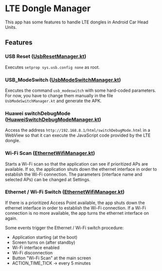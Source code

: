 # LTE Dongle Manager

This app has some features to handle LTE dongles in Android Car Head Units.

## Features

### USB Reset ([UsbResetManager.kt](app/src/main/java/org/berenguel/carheadunitconfigurer/managers/UsbResetManager.kt))
Executes `setprop sys.usb.config none` as root.

### USB_ModeSwitch ([UsbModeSwitchManager.kt](app/src/main/java/org/berenguel/carheadunitconfigurer/managers/UsbModeSwitchManager.kt))
Executes the command `usb_modeswitch` with some hard-coded parameters. For now, you have to change them manually
in the file `UsbModeSwitchManager.kt` and generate the APK.

### Huawei switchDebugMode ([HuaweiSwitchDebugModeManager.kt](app/src/main/java/org/berenguel/carheadunitconfigurer/managers/HuaweiSwitchDebugModeManager.kt))
Access the address `http://192.168.8.1/html/switchDebugMode.html` in a WebView so that it can execute the JavaScript code provided by the LTE dongle.

### Wi-Fi Scan ([EthernetWifiManager.kt](app/src/main/java/org/berenguel/carheadunitconfigurer/managers/EthernetWifiManager.kt))
Starts a Wi-Fi scan so that the application can see if prioritized APs are available. If so, the application shuts down the ethernet interface in order 
to establish the Wi-Fi connection. The parameters (interface name and selected APs) can be changed at Settings.

### Ethernet / Wi-Fi Switch ([EthernetWifiManager.kt](app/src/main/java/org/berenguel/carheadunitconfigurer/managers/EthernetWifiManager.kt))
If there is a prioritized Access Point available, the app shuts down the ethernet interface in order to establish the Wi-Fi connection.
If a Wi-Fi connection is no more available, the app turns the ethernet interface on again.

Some events trigger the Ethernet / Wi-Fi switch procedure:
- Application starting (at the boot)
- Screen turns on (after standby)
- Wi-Fi interface enabled
- Wi-Fi disconnection
- Button "Wi-Fi Scan" at the main screen
- ACTION_TIME_TICK -> every 5 minutes
